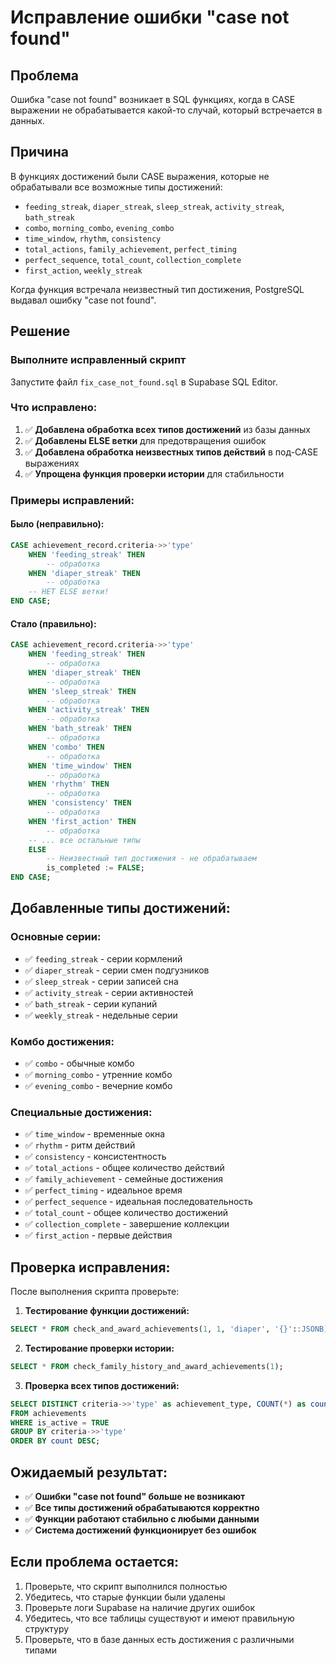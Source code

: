 # Исправление ошибки "case not found"

## Проблема
Ошибка "case not found" возникает в SQL функциях, когда в CASE выражении не обрабатывается какой-то случай, который встречается в данных.

## Причина
В функциях достижений были CASE выражения, которые не обрабатывали все возможные типы достижений:
- `feeding_streak`, `diaper_streak`, `sleep_streak`, `activity_streak`, `bath_streak`
- `combo`, `morning_combo`, `evening_combo`
- `time_window`, `rhythm`, `consistency`
- `total_actions`, `family_achievement`, `perfect_timing`
- `perfect_sequence`, `total_count`, `collection_complete`
- `first_action`, `weekly_streak`

Когда функция встречала неизвестный тип достижения, PostgreSQL выдавал ошибку "case not found".

## Решение

### Выполните исправленный скрипт
Запустите файл `fix_case_not_found.sql` в Supabase SQL Editor.

### Что исправлено:
1. ✅ **Добавлена обработка всех типов достижений** из базы данных
2. ✅ **Добавлены ELSE ветки** для предотвращения ошибок
3. ✅ **Добавлена обработка неизвестных типов действий** в под-CASE выражениях
4. ✅ **Упрощена функция проверки истории** для стабильности

### Примеры исправлений:

#### Было (неправильно):
```sql
CASE achievement_record.criteria->>'type'
    WHEN 'feeding_streak' THEN
        -- обработка
    WHEN 'diaper_streak' THEN
        -- обработка
    -- НЕТ ELSE ветки!
END CASE;
```

#### Стало (правильно):
```sql
CASE achievement_record.criteria->>'type'
    WHEN 'feeding_streak' THEN
        -- обработка
    WHEN 'diaper_streak' THEN
        -- обработка
    WHEN 'sleep_streak' THEN
        -- обработка
    WHEN 'activity_streak' THEN
        -- обработка
    WHEN 'bath_streak' THEN
        -- обработка
    WHEN 'combo' THEN
        -- обработка
    WHEN 'time_window' THEN
        -- обработка
    WHEN 'rhythm' THEN
        -- обработка
    WHEN 'consistency' THEN
        -- обработка
    WHEN 'first_action' THEN
        -- обработка
    -- ... все остальные типы
    ELSE
        -- Неизвестный тип достижения - не обрабатываем
        is_completed := FALSE;
END CASE;
```

## Добавленные типы достижений:

### Основные серии:
- ✅ `feeding_streak` - серии кормлений
- ✅ `diaper_streak` - серии смен подгузников
- ✅ `sleep_streak` - серии записей сна
- ✅ `activity_streak` - серии активностей
- ✅ `bath_streak` - серии купаний
- ✅ `weekly_streak` - недельные серии

### Комбо достижения:
- ✅ `combo` - обычные комбо
- ✅ `morning_combo` - утренние комбо
- ✅ `evening_combo` - вечерние комбо

### Специальные достижения:
- ✅ `time_window` - временные окна
- ✅ `rhythm` - ритм действий
- ✅ `consistency` - консистентность
- ✅ `total_actions` - общее количество действий
- ✅ `family_achievement` - семейные достижения
- ✅ `perfect_timing` - идеальное время
- ✅ `perfect_sequence` - идеальная последовательность
- ✅ `total_count` - общее количество достижений
- ✅ `collection_complete` - завершение коллекции
- ✅ `first_action` - первые действия

## Проверка исправления:

После выполнения скрипта проверьте:

1. **Тестирование функции достижений:**
```sql
SELECT * FROM check_and_award_achievements(1, 1, 'diaper', '{}'::JSONB);
```

2. **Тестирование проверки истории:**
```sql
SELECT * FROM check_family_history_and_award_achievements(1);
```

3. **Проверка всех типов достижений:**
```sql
SELECT DISTINCT criteria->>'type' as achievement_type, COUNT(*) as count
FROM achievements 
WHERE is_active = TRUE
GROUP BY criteria->>'type'
ORDER BY count DESC;
```

## Ожидаемый результат:
- ✅ **Ошибки "case not found" больше не возникают**
- ✅ **Все типы достижений обрабатываются корректно**
- ✅ **Функции работают стабильно с любыми данными**
- ✅ **Система достижений функционирует без ошибок**

## Если проблема остается:
1. Проверьте, что скрипт выполнился полностью
2. Убедитесь, что старые функции были удалены
3. Проверьте логи Supabase на наличие других ошибок
4. Убедитесь, что все таблицы существуют и имеют правильную структуру
5. Проверьте, что в базе данных есть достижения с различными типами
